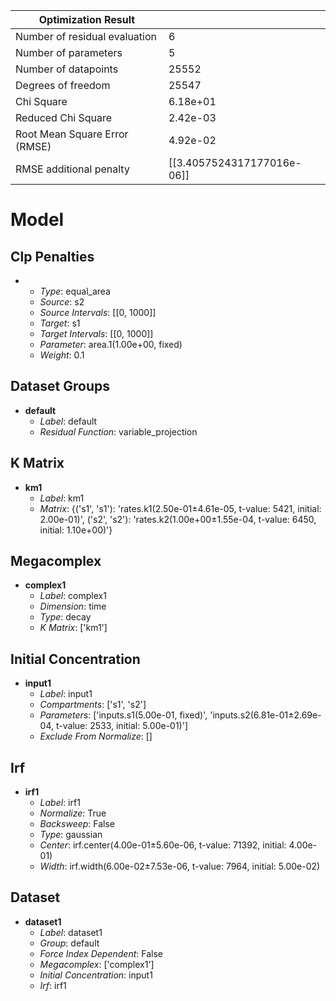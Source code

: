 | Optimization Result           |                            |
|-------------------------------|----------------------------|
| Number of residual evaluation | 6                          |
| Number of parameters          | 5                          |
| Number of datapoints          | 25552                      |
| Degrees of freedom            | 25547                      |
| Chi Square                    | 6.18e+01                   |
| Reduced Chi Square            | 2.42e-03                   |
| Root Mean Square Error (RMSE) | 4.92e-02                   |
| RMSE additional penalty       | [[3.4057524317177016e-06]] |

# Model

## Clp Penalties

- **&nbsp;**
  - _Type_: equal_area
  - _Source_: s2
  - _Source Intervals_: [[0, 1000]]
  - _Target_: s1
  - _Target Intervals_: [[0, 1000]]
  - _Parameter_: area.1(1.00e+00, fixed)
  - _Weight_: 0.1


## Dataset Groups

- **default**
  - _Label_: default
  - _Residual Function_: variable_projection


## K Matrix

- **km1**
  - _Label_: km1
  - _Matrix_: {('s1', 's1'): 'rates.k1(2.50e-01±4.61e-05, t-value: 5421, initial: 2.00e-01)', ('s2', 's2'): 'rates.k2(1.00e+00±1.55e-04, t-value: 6450, initial: 1.10e+00)'}


## Megacomplex

- **complex1**
  - _Label_: complex1
  - _Dimension_: time
  - _Type_: decay
  - _K Matrix_: ['km1']


## Initial Concentration

- **input1**
  - _Label_: input1
  - _Compartments_: ['s1', 's2']
  - _Parameters_: ['inputs.s1(5.00e-01, fixed)', 'inputs.s2(6.81e-01±2.69e-04, t-value: 2533, initial: 5.00e-01)']
  - _Exclude From Normalize_: []


## Irf

- **irf1**
  - _Label_: irf1
  - _Normalize_: True
  - _Backsweep_: False
  - _Type_: gaussian
  - _Center_: irf.center(4.00e-01±5.60e-06, t-value: 71392, initial: 4.00e-01)
  - _Width_: irf.width(6.00e-02±7.53e-06, t-value: 7964, initial: 5.00e-02)


## Dataset

- **dataset1**
  - _Label_: dataset1
  - _Group_: default
  - _Force Index Dependent_: False
  - _Megacomplex_: ['complex1']
  - _Initial Concentration_: input1
  - _Irf_: irf1


